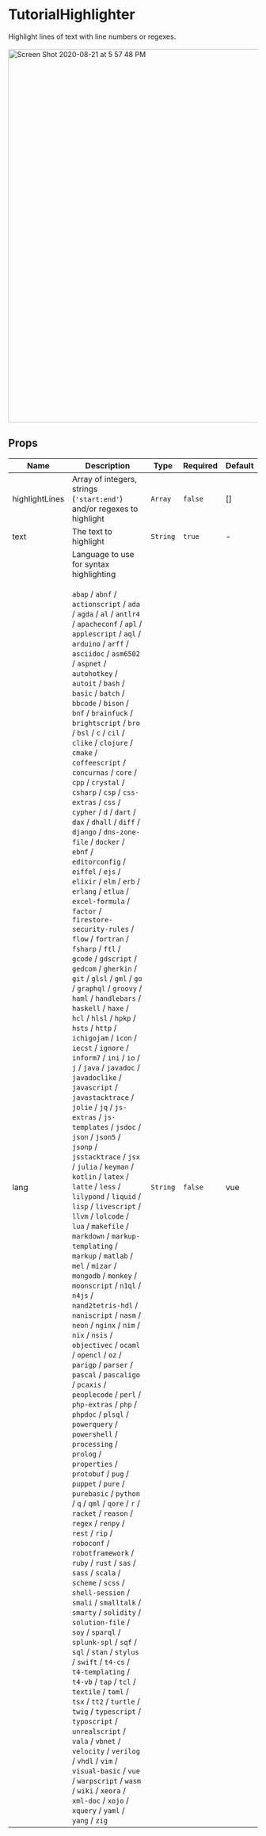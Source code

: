 # TutorialHighlighter

Highlight lines of text with line numbers or regexes. <br><br> <img width="754" alt="Screen Shot 2020-08-21 at 5 57 48 PM" src="https://user-images.githubusercontent.com/611996/90941476-dd63cb00-e3d7-11ea-9213-111edb7570b3.png">

## Props

<!-- @vuese:TutorialHighlighter:props:start -->
|Name|Description|Type|Required|Default|
|---|---|---|---|---|
|highlightLines|Array of integers, strings (`'start:end'`) and/or regexes to highlight|`Array`|`false`|[]|
|text|The text to highlight|`String`|`true`|-|
|lang|Language to use for syntax highlighting <br><br> `abap` / `abnf` / `actionscript` / `ada` / `agda` / `al` / `antlr4` / `apacheconf` / `apl` / `applescript` / `aql` / `arduino` / `arff` / `asciidoc` / `asm6502` / `aspnet` / `autohotkey` / `autoit` / `bash` / `basic` / `batch` / `bbcode` / `bison` / `bnf` / `brainfuck` / `brightscript` / `bro` / `bsl` / `c` / `cil` / `clike` / `clojure` / `cmake` / `coffeescript` / `concurnas` / `core` / `cpp` / `crystal` / `csharp` / `csp` / `css-extras` / `css` / `cypher` / `d` / `dart` / `dax` / `dhall` / `diff` / `django` / `dns-zone-file` / `docker` / `ebnf` / `editorconfig` / `eiffel` / `ejs` / `elixir` / `elm` / `erb` / `erlang` / `etlua` / `excel-formula` / `factor` / `firestore-security-rules` / `flow` / `fortran` / `fsharp` / `ftl` / `gcode` / `gdscript` / `gedcom` / `gherkin` / `git` / `glsl` / `gml` / `go` / `graphql` / `groovy` / `haml` / `handlebars` / `haskell` / `haxe` / `hcl` / `hlsl` / `hpkp` / `hsts` / `http` / `ichigojam` / `icon` / `iecst` / `ignore` / `inform7` / `ini` / `io` / `j` / `java` / `javadoc` / `javadoclike` / `javascript` / `javastacktrace` / `jolie` / `jq` / `js-extras` / `js-templates` / `jsdoc` / `json` / `json5` / `jsonp` / `jsstacktrace` / `jsx` / `julia` / `keyman` / `kotlin` / `latex` / `latte` / `less` / `lilypond` / `liquid` / `lisp` / `livescript` / `llvm` / `lolcode` / `lua` / `makefile` / `markdown` / `markup-templating` / `markup` / `matlab` / `mel` / `mizar` / `mongodb` / `monkey` / `moonscript` / `n1ql` / `n4js` / `nand2tetris-hdl` / `naniscript` / `nasm` / `neon` / `nginx` / `nim` / `nix` / `nsis` / `objectivec` / `ocaml` / `opencl` / `oz` / `parigp` / `parser` / `pascal` / `pascaligo` / `pcaxis` / `peoplecode` / `perl` / `php-extras` / `php` / `phpdoc` / `plsql` / `powerquery` / `powershell` / `processing` / `prolog` / `properties` / `protobuf` / `pug` / `puppet` / `pure` / `purebasic` / `python` / `q` / `qml` / `qore` / `r` / `racket` / `reason` / `regex` / `renpy` / `rest` / `rip` / `roboconf` / `robotframework` / `ruby` / `rust` / `sas` / `sass` / `scala` / `scheme` / `scss` / `shell-session` / `smali` / `smalltalk` / `smarty` / `solidity` / `solution-file` / `soy` / `sparql` / `splunk-spl` / `sqf` / `sql` / `stan` / `stylus` / `swift` / `t4-cs` / `t4-templating` / `t4-vb` / `tap` / `tcl` / `textile` / `toml` / `tsx` / `tt2` / `turtle` / `twig` / `typescript` / `typoscript` / `unrealscript` / `vala` / `vbnet` / `velocity` / `verilog` / `vhdl` / `vim` / `visual-basic` / `vue` / `warpscript` / `wasm` / `wiki` / `xeora` / `xml-doc` / `xojo` / `xquery` / `yaml` / `yang` / `zig`|`String`|`false`|vue|

<!-- @vuese:TutorialHighlighter:props:end -->


